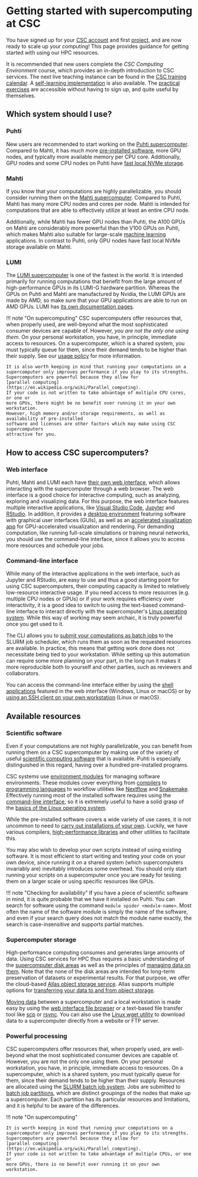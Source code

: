 # Getting started with supercomputing at CSC

You have signed up for your [CSC account](../../accounts/how-to-create-new-user-account.md)
and first [project](../../accounts/how-to-create-new-project.md), and are now ready to
scale up your computing! This page provides guidance for getting started with
using our HPC resources.

It is recommended that new users complete the *CSC Computing Environment* course,
which provides an in-depth introduction to CSC services. The next live teaching
instance can be found in the
[CSC training calendar](https://csc.fi/en/trainings/training-calendar/).
A [self-learning implementation](https://csc.fi/en/training-calendar/csc-computing-environment-self-learning/)
is also available. The
[practical exercises](https://csc-training.github.io/csc-env-eff/) are
accessible without having to sign up, and quite useful by themselves.

## Which system should I use?


### Puhti

New users are recommended to start working on the
[Puhti supercomputer](../../computing/available-systems.md#puhti).
Compared to Mahti, it has much more [pre-installed software](../../apps/by_system.md#puhti), more GPU nodes, and
typically more available memory per CPU core. Additionally, GPU nodes and some CPU nodes
on Puhti have [fast local NVMe storage](../../computing/disk.md#temporary-local-disk-areas).

### Mahti

If you know that your computations are highly parallelizable, you should
consider running them on the
[Mahti supercomputer](../../computing/available-systems.md#mahti).
Compared to Puhti, Mahti has many more CPU nodes and cores per node. Mahti is
intended for computations that are able to effectively utilize at least an
entire CPU node.

Additionally, while Mahti has fewer GPU nodes than Puhti, the A100 GPUs on Mahti
are considerably more powerful than the V100 GPUs on Puhti, which makes Mahti
also suitable for large-scale [machine learning](ml-guide.md) applications. In contrast to Puhti,
only GPU nodes have fast local NVMe storage available on Mahti.

### LUMI

The [LUMI supercomputer](../../computing/available-systems.md#lumi)
is one of the fastest in the world. It is intended primarily
for running computations that benefit from the large amount of high-performance
GPUs in its LUMI-G hardware partition. Whereas the GPUs on Puhti and Mahti are
manufactured by Nvidia, the LUMI GPUs are made by AMD, so make sure that your
GPU applications are able to run on AMD GPUs. LUMI has
[its own documentation pages](https://docs.lumi-supercomputer.eu/).

!!! note "On supercomputing"
    CSC supercomputers offer resources that, when properly used, are well-beyond
    what the most sophisticated consumer devices are capable of. However, *you are
    not the only one using them*. On your personal workstation, you have, in
    principle, immediate access to resources. On a supercomputer, which is a shared
    system, you must typically queue for them, since their demand tends to be higher
    than their supply. See our [usage policy](../../computing/usage-policy.md)
    for more information.

    It is also worth keeping in mind that running your computations on a
    supercomputer only improves performance if you play to its strengths.
    Supercomputers are powerful because they allow for
    [parallel computing](https://en.wikipedia.org/wiki/Parallel_computing).
    If your code is not written to take advantage of multiple CPU cores, or one or
    more GPUs, there might be no benefit over running it on your own workstation.
    However, high memory and/or storage requirements, as well as availability of pre-installed
    software and licenses are other factors which may make using CSC supercomputers
    attractive for you.

## How to access CSC supercomputers?

### Web interface

Puhti, Mahti and LUMI each have
[their own web interface](../../computing/webinterface/index.md), which allows
interacting with the supercomputer through a web browser. The web interface is a
good choice for interactive computing, such as analyzing, exploring
and visualizing data. For this purpose, the web interface features multiple
interactive applications, like
[Visual Studio Code](../../computing/webinterface/vscode.md),
[Jupyter](../../computing/webinterface/jupyter.md) and
[RStudio](../../computing/webinterface/rstudio.md). In addition, it provides a
[desktop environment](../../computing/webinterface/desktop.md) featuring
software with graphical user interfaces (GUIs), as well as an
[accelerated visualization app](../../computing/webinterface/accelerated-visualization.md)
for GPU-accelerated visualization and rendering. For demanding computation,
like running full-scale simulations or training neural networks, you should use
the command-line interface, since it allows you to access more resources and
schedule your jobs.

### Command-line interface

While many of the interactive applications in the web interface, such as
Jupyter and RStudio, are easy to use and thus a good starting point for using
CSC supercomputers, their computing capacity is limited to relatively
low-resource interactive usage. If you need access to more resources (e.g.
multiple CPU nodes or GPUs) or if your work requires efficiency over
interactivity, it is a good idea to switch to using the text-based command-line
interface to interact directly with the supercomputer's
[Linux operating system](./env-guide/index.md). While this way of working may
seem archaic, it is truly powerful once you get used to it.

The CLI allows you to 
[submit your computations as batch jobs](../../computing/running/getting-started.md)
to the SLURM job scheduler, which runs them as soon as the requested resources
are available. In practice, this means that getting work done does not
necessitate being tied to your workstation. While setting up this automation
can require some more planning on your part, in the long run it makes it more
reproducible both to yourself and other parties, such as reviewers and collaborators.

You can access the command-line interface either by
using the [shell applications](../../computing/webinterface/shell.md)
featured in the web interface (Windows, Linux or macOS) or by
[using an SSH client on your own workstation](../../computing/connecting.md)
(Linux or macOS).

## Available resources

### Scientific software

Even if your computations are not highly parallelizable, you can benefit from
running them on a CSC supercomputer by making use of the variety of useful
[scientific computing software](../../apps/index.md) that is available.
Puhti is especially distinguished in this regard, having over a hundred
pre-installed programs.

CSC systems use [environment modules](../../computing/modules.md) for
managing software environments. These modules cover everything from
[compilers](../../computing/installing.md#compiling) to
[programming languages](../../apps/by_discipline.md#mathematics-and-statistics)
to workflow utilities like
[Nextflow](../../apps/nextflow.md) and [Snakemake](../../apps/snakemake.md).
Effectively running most of the installed software requires using the
[command-line interface](#command-line-interface), so it is extremely useful to
have a solid grasp of the
[basics of the Linux operating system](./env-guide/index.md).

While the pre-installed software covers a wide variety of use cases, it is not
uncommon to need to
[carry out installations of your own](../../computing/installing.md).
Luckily, we have various
compilers,
[high-performance libraries](../../computing/hpc-libraries.md) and
other utilities to facilitate this.

You may also wish to develop your own scripts instead of using existing
software. It is most efficient to start writing and testing your code on your
own device, since running it on a shared system (which supercomputers
invariably are) inevitably introduces some overhead. You should only start
running your scripts on a supercomputer once you are ready for testing them on a
larger scale or using specific resources like GPUs.

!!! note "Checking for availability"
    If you have a piece of scientific software in mind, it is quite probable
    that we have it installed on Puhti. You can search for software using the
    command `module spider <module-name>`. Most often the name of the software
    module is simply the name of the software, and even if your search query
    does not match the module name exactly, the search is case-insensitive and
    supports partial matches.

### Supercomputer storage

High-performance computing consumes and generates large amounts of data.
Using CSC services for HPC thus requires a basic understanding of the
[supercomputer disk areas](../../computing/disk.md) as well as the principles
of [managing data on them](./clean-up-data.md). Note that the none of the
disk areas are intended for long-term preservation of datasets or experimental
results. For that purpose, we offer the cloud-based
[Allas object storage service](../../data/Allas/introduction.md). Allas supports
multiple options for
[transferring your data to and from object storage](../../data/Allas/accessing_allas.md).

[Moving data](../../data/moving/index.md) between a supercomputer and a local
workstation is made easy by using the
[web interface file browser](../../data/moving/web-interface.md) or a
text-based file transfer tool like [scp](../../data/moving/scp.md) or
[rsync](../../data/moving/rsync.md). You can also use the
[Linux wget utility](../../data/moving/wget.md) to download data to
a supercomputer directly from a website or FTP server.

### Powerful processing

CSC supercomputers offer resources that, when properly used, are well-beyond
what the most sophisticated consumer devices are capable of. However, you are
not the only one using them. On your personal workstation, you have, in
principle, immediate access to resources. On a supercomputer, which is a shared
system, you must typically queue for them, since their demand tends to be higher
than their supply. Resources are allocated using the
[SLURM batch job system](../../computing/running/getting-started.md).
Jobs are submitted to
[batch job partitions](../../computing/running/batch-job-partitions.md),
which are distinct groupings of the nodes that make up a supercomputer.
Each partition has its particular resources and limitations, and it is helpful
to be aware of the differences.

!!! note "On supercomputing"

    It is worth keeping in mind that running your computations on a
    supercomputer only improves performance if you play to its strengths.
    Supercomputers are powerful because they allow for
    [parallel computing](https://en.wikipedia.org/wiki/Parallel_computing).
    If your code is not written to take advantage of multiple CPUs, or one or
    more GPUs, there is no benefit over running it on your own workstation.
